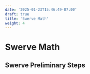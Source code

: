 ```yaml
---
date: '2025-01-23T15:46:49-07:00'
draft: true
title: 'Swerve Math'
weight: 4
---
```



# Swerve Math

## Swerve Preliminary Steps


